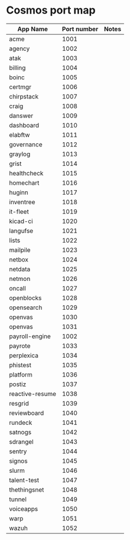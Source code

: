 # Cosmos port map


| App Name        | Port number | Notes |
| --------------- | ----------- | ----- |
| acme            | 1001        |       |
| agency          | 1002        |       |
| atak            | 1003        |       |
| billing         | 1004        |       |
| boinc           | 1005        |       |
| certmgr         | 1006        |       |
| chirpstack      | 1007        |       |
| craig           | 1008        |       |
| danswer         | 1009        |       |
| dashboard       | 1010        |       |
| elabftw         | 1011        |       |
| governance      | 1012        |       |
| graylog         | 1013        |       |
| grist           | 1014        |       |
| healthcheck     | 1015        |       |
| homechart       | 1016        |       |
| huginn          | 1017        |       |
| inventree       | 1018        |       |
| it-fleet        | 1019        |       |
| kicad-ci        | 1020        |       |
| langufse        | 1021        |       |
| lists           | 1022        |       |
| mailpile        | 1023        |       |
| netbox          | 1024        |       |
| netdata         | 1025        |       |
| netmon          | 1026        |       |
| oncall          | 1027        |       |
| openblocks      | 1028        |       |
| opensearch      | 1029        |       |
| openvas         | 1030        |       |
| openvas         | 1031        |       |
| payroll-engine  | 1002        |       |
| payrote         | 1033        |       |
| perplexica      | 1034        |       |
| phistest        | 1035        |       |
| platform        | 1036        |       |
| postiz          | 1037        |       |
| reactive-resume | 1038        |       |
| resgrid         | 1039        |       |
| reviewboard     | 1040        |       |
| rundeck         | 1041        |       |
| satnogs         | 1042        |       |
| sdrangel        | 1043        |       |
| sentry          | 1044        |       |
| signos          | 1045        |       |
| slurm           | 1046        |       |
| talent-test     | 1047        |       |
| thethingsnet    | 1048        |       |
| tunnel          | 1049        |       |
| voiceapps       | 1050        |       |
| warp            | 1051        |       |
| wazuh           | 1052        |       |